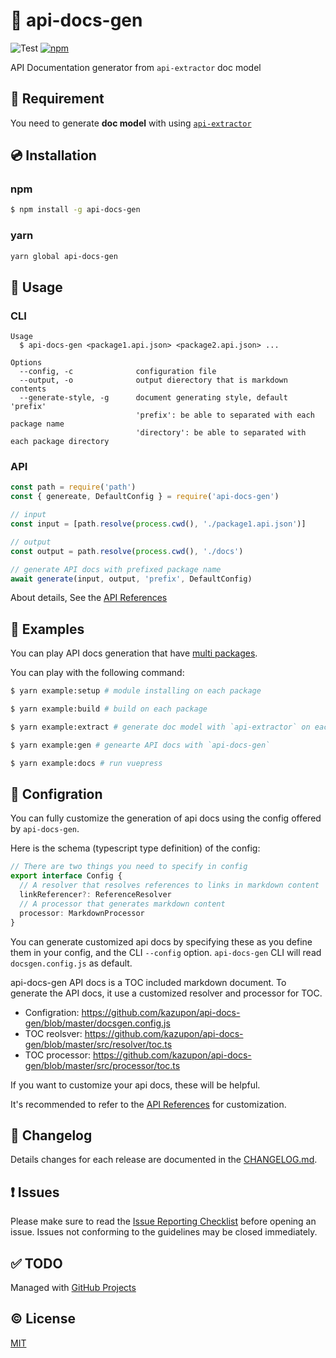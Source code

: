 # :book: api-docs-gen

![Test](https://github.com/kazupon/api-docs-gen/workflows/Test/badge.svg)
[![npm](https://img.shields.io/npm/v/api-docs-gen.svg)](https://www.npmjs.com/package/api-docs-gen)

API Documentation generator from `api-extractor` doc model


## :hammer: Requirement

You need to generate **doc model** with using [`api-extractor`](https://api-extractor.com/)


## :cd: Installation

### npm

```sh
$ npm install -g api-docs-gen
```

### yarn
```sh
yarn global api-docs-gen
```


## :rocket: Usage

### CLI
```
Usage
  $ api-docs-gen <package1.api.json> <package2.api.json> ...

Options
  --config, -c              configuration file
  --output, -o              output dierectory that is markdown contents
  --generate-style, -g      document generating style, default 'prefix'
                            'prefix': be able to separated with each package name
                            'directory': be able to separated with each package directory
```


### API
```javascript
const path = require('path')
const { genereate, DefaultConfig } = require('api-docs-gen')

// input
const input = [path.resolve(process.cwd(), './package1.api.json')]

// output
const output = path.resolve(process.cwd(), './docs')

// generate API docs with prefixed package name
await generate(input, output, 'prefix', DefaultConfig)
```

About details, See the [API References](https://github.com/kazupon/api-docs-gen/blob/master/api-docs-gen-api.md)


## :lollipop: Examples
You can play API docs generation that have [multi packages](https://github.com/kazupon/api-docs-gen/tree/master/examples/packages).

You can play with the following command:

```sh
$ yarn example:setup # module installing on each package

$ yarn example:build # build on each package

$ yarn example:extract # generate doc model with `api-extractor` on each package

$ yarn example:gen # genearte API docs with `api-docs-gen`

$ yarn example:docs # run vuepress
```


## :wrench: Configration
You can fully customize the generation of api docs using the config offered by `api-docs-gen`.

Here is the schema (typescript type definition) of the config:
```typescript
// There are two things you need to specify in config
export interface Config {
  // A resolver that resolves references to links in markdown content
  linkReferencer?: ReferenceResolver
  // A processor that generates markdown content
  processor: MarkdownProcessor
}
```

You can generate customized api docs by specifying these as you define them in your config,  and the CLI `--config` option. `api-docs-gen` CLI  will read `docsgen.config.js` as default.

api-docs-gen API docs is a TOC included markdown document. To generate the API docs, it use a customized resolver and processor for TOC.

- Configration: https://github.com/kazupon/api-docs-gen/blob/master/docsgen.config.js
- TOC reolsver: https://github.com/kazupon/api-docs-gen/blob/master/src/resolver/toc.ts
- TOC processor: https://github.com/kazupon/api-docs-gen/blob/master/src/processor/toc.ts

If you want to customize your api docs, these will be helpful.

It's recommended to refer to the [API References](https://github.com/kazupon/api-docs-gen/blob/master/api-docs-gen-api.md) for customization.


## :scroll: Changelog
Details changes for each release are documented in the [CHANGELOG.md](https://github.com/kazupon/api-docs-gen/blob/master/CHANGELOG.md).


## :exclamation: Issues
Please make sure to read the [Issue Reporting Checklist](https://github.com/kazupon/api-docs-gen/blob/master/.github/CONTRIBUTING.md#issue-reporting-guidelines) before opening an issue. Issues not conforming to the guidelines may be closed immediately.

## :white_check_mark: TODO
Managed with [GitHub Projects](https://github.com/kazupon/api-docs-gen/projects/2)

## :copyright: License

[MIT](http://opensource.org/licenses/MIT)
